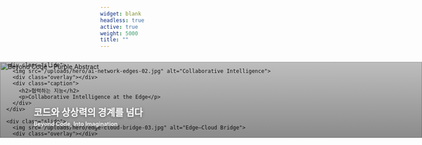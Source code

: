 ```yaml
---
widget: blank
headless: true
active: true
weight: 5000
title: ""
---
```


<style>
  /* 화면 양옆으로 꽉 차게 만드는 래퍼(컨테이너 여백 무시) */
  .dda-bleed{
    position: relative;
    left: 50%;
    right: 50%;
    margin-left: -50vw;
    margin-right: -50vw;
    width: 100vw;
    background: transparent; 
    padding: 0;  
    overflow: hidden;
  }

  /* ============================
     슬라이더 (높이 ↓ 버전)
     ============================ */
  .dda-slider {
    position: relative;
    width: 100%;
    margin: 0;
    border-radius: 0;
    overflow: hidden;
  }

  /* 높이 ↓ : 화면 크기에 따라 160~300px로 반응형 */
  .dda-slider .slides {
    position: relative;
    height: clamp(160px, 18vw, 300px);
  }

  /* 이미지 페이드 전환 */
  .dda-slider img {
    position: absolute;
    inset: 0;
    width: 100%;
    height: 100%;
    object-fit: cover;
    opacity: 0;
    transition: opacity 0.6s ease;
  }
  .dda-slider img.active {
    opacity: 1;
  }

  /* 컨트롤 버튼 */
  .dda-slider .ctrl {
    position: absolute;
    top: 50%;
    transform: translateY(-50%);
    background: rgba(0, 0, 0, 0.35);
    border: none;
    color: #fff;
    font-size: 22px;
    padding: 8px 12px;
    cursor: pointer;
    border-radius: 8px;
    z-index: 4;
  }
  .dda-slider .prev { left: 12px; }
  .dda-slider .next { right: 12px; }

  /* 도트 네비게이션 */
  .dda-slider .dots {
    position: absolute;
    left: 0;
    right: 0;
    bottom: 10px;
    display: flex;
    gap: 6px;
    justify-content: center;
    z-index: 4;
  }
  .dda-slider .dot {
    width: 8px;
    height: 8px;
    border-radius: 50%;
    background: rgba(255, 255, 255, 0.5);
    cursor: pointer;
  }
  .dda-slider .dot.active {
    background: #fff;
  }

  /* 투명 오버레이 */
  .dda-slider .overlay {
    position: absolute;
    inset: 0;
    background: linear-gradient(180deg, rgba(0,0,0,0.25), rgba(0,0,0,0.45));
    z-index: 2;
    opacity: 0;
    transition: opacity 0.6s ease;
  }
  .dda-slider .overlay.active { opacity: 1; }

  /* 텍스트 오버레이 */
  .dda-slider .caption {
    position: absolute;
    z-index: 3;
    bottom: 14%;
    left: 8%;
    color: #fff;
    text-shadow: 0 2px 6px rgba(0,0,0,.4);
    font-weight: 700;
  }
  .dda-slider .caption h2 {
    font-size: clamp(1rem, 2.2vw, 1.7rem);
    margin: 0 0 .3rem;
  }
  .dda-slider .caption p {
    font-size: clamp(.8rem, 1.2vw, 1rem);
    margin: 0;
    opacity: .9;
  }

  /* 모바일 대응 */
  @media (max-width: 640px) {
    .dda-slider .caption { bottom: 12%; left: 6%; }
    .dda-slider .caption h2 { font-size: 1.1rem; }
    .dda-slider .caption p { font-size: .85rem; }
  }
</style>

<div class="dda-bleed">
  <div class="dda-slider" id="ddaSlider">
    <div class="slides">
      <div class="slide">
        <img src="/uploads/hero/ai-purple-01.jpg" alt="Beyond Code – Purple Abstract" class="active">
        <div class="overlay active"></div>
        <div class="caption">
          <h2>코드와 상상력의 경계를 넘다</h2>
          <p>Beyond Code, Into Imagination</p>
        </div>
      </div>

      <div class="slide">
        <img src="/uploads/hero/ai-network-edges-02.jpg" alt="Collaborative Intelligence">
        <div class="overlay"></div>
        <div class="caption">
          <h2>협력하는 지능</h2>
          <p>Collaborative Intelligence at the Edge</p>
        </div>
      </div>

      <div class="slide">
        <img src="/uploads/hero/edge-cloud-bridge-03.jpg" alt="Edge–Cloud Bridge">
        <div class="overlay"></div>
        <div class="caption">
          <h2>엣지와 클라우드를 잇다</h2>
          <p>Bridging Edge & Cloud for AI</p>
        </div>
      </div>

      <div class="slide">
        <img src="/uploads/hero/purple-city-dawn-04.jpg" alt="Create with Curiosity">
        <div class="overlay"></div>
        <div class="caption">
          <h2>호기심으로 만드는 미래</h2>
          <p>Created by Curiosity</p>
        </div>
      </div>
    </div>

    <button class="ctrl prev" aria-label="Previous">‹</button>
    <button class="ctrl next" aria-label="Next">›</button>
    <div class="dots"></div>
  </div>
</div>

<script>
(function(){
  const root = document.getElementById('ddaSlider');
  if(!root) return;
  const slides = Array.from(root.querySelectorAll('.slide'));
  const imgs = slides.map(s => s.querySelector('img'));
  const overlays = slides.map(s => s.querySelector('.overlay'));
  const dotsWrap = root.querySelector('.dots');
  let i = 0, timer = null;
  const INTERVAL = 3000;

  slides.forEach((_, idx)=>{
    const d = document.createElement('span');
    d.className = 'dot' + (idx===0 ? ' active' : '');
    d.addEventListener('click', ()=>go(idx, true));
    dotsWrap.appendChild(d);
  });
  const dots = Array.from(dotsWrap.querySelectorAll('.dot'));

  function show(idx){
    imgs.forEach((im,k)=>{
      im.classList.toggle('active', k===idx);
      overlays[k].classList.toggle('active', k===idx);
    });
    dots.forEach((d,k)=>d.classList.toggle('active', k===idx));
  }
  function go(idx, manual=false){
    i = (idx + imgs.length) % imgs.length;
    show(i);
    if (manual) restart();
  }
  function next(){ go(i+1); }
  function prev(){ go(i-1); }

  root.querySelector('.next').addEventListener('click', ()=>go(i+1, true));
  root.querySelector('.prev').addEventListener('click', ()=>go(i-1, true));

  function start(){ stop(); timer = setInterval(next, INTERVAL); }
  function stop(){ if (timer) { clearInterval(timer); timer = null; } }
  function restart(){ start(); }

  root.addEventListener('mouseenter', stop);
  root.addEventListener('mouseleave', start);

  show(0);
  start();
})();
</script>
